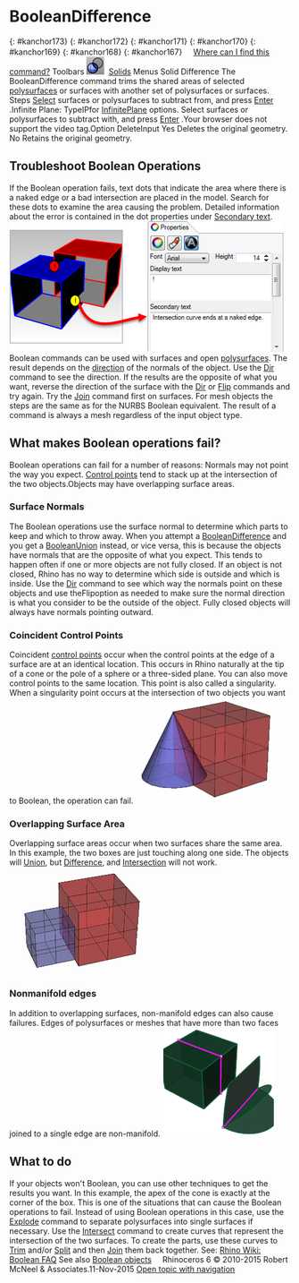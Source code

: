 ---
---


# BooleanDifference
{: #kanchor173}
{: #kanchor172}
{: #kanchor171}
{: #kanchor170}
{: #kanchor169}
{: #kanchor168}
{: #kanchor167}
 [![images/transparent.gif](images/transparent.gif)Where can I find this command?](javascript:void(0);) Toolbars
![images/booleandifference.png](images/booleandifference.png) [Solids](solid-tools-toolbar.html) 
Menus
Solid
Difference
The BooleanDifference command trims the shared areas of selected [polysurfaces](polysurface.html) or surfaces with another set of polysurfaces or surfaces.
Steps
 [Select](select-objects.html) surfaces or polysurfaces to subtract from, and press [Enter](enter-key.html) .Infinite Plane: TypeIPfor [InfinitePlane](infiniteplane.html) options.
Select surfaces or polysurfaces to subtract with, and press [Enter](enter-key.html) .Your browser does not support the video tag.Option
DeleteInput
Yes
Deletes the original geometry.
No
Retains the original geometry.

## Troubleshoot Boolean Operations
If the Boolean operation fails, text dots that indicate the area where there is a naked edge or a bad intersection are placed in the model. Search for these dots to examine the area causing the problem.
Detailed information about the error is contained in the dot properties under [Secondary text](dot.html#secondary-text).
![images/booleanfailure-001.png](images/booleanfailure-001.png)
Boolean commands can be used with surfaces and open [polysurfaces](polysurface.html). The result depends on the [direction](dir.html) of the normals of the object. Use the [Dir](dir.html) command to see the direction. If the results are the opposite of what you want, reverse the direction of the surface with the [Dir](dir.html) or [Flip](flip.html) commands and try again.
Try the [Join](join.html) command first on surfaces.
For mesh objects the steps are the same as for the NURBS Boolean equivalent. The result of a command is always a mesh regardless of the input object type.

## What makes Boolean operations fail?
Boolean operations can fail for a number of reasons:
Normals may not point the way you expect. [Control points](controlpoint.html) tend to stack up at the intersection of the two objects.Objects may have overlapping surface areas.
### Surface Normals
The Boolean operations use the surface normal to determine which parts to keep and which to throw away. When you attempt a [BooleanDifference](#) and you get a [BooleanUnion](booleanunion.html) instead, or vice versa, this is because the objects have normals that are the opposite of what you expect. This tends to happen often if one or more objects are not fully closed. If an object is not closed, Rhino has no way to determine which side is outside and which is inside. Use the [Dir](dir.html) command to see which way the normals point on these objects and use theFlipoption as needed to make sure the normal direction is what you consider to be the outside of the object. Fully closed objects will always have normals pointing outward.

### Coincident Control Points
Coincident [control points](controlpoint.html) occur when the control points at the edge of a surface are at an identical location. This occurs in Rhino naturally at the tip of a cone or the pole of a sphere or a three-sided plane. You can also move control points to the same location. This point is also called a singularity.
When a singularity point occurs at the intersection of two objects you want to Boolean, the operation can fail.
![images/when-booleans-fail-002.png](images/when-booleans-fail-002.png)

### Overlapping Surface Area
Overlapping surface areas occur when two surfaces share the same area. In this example, the two boxes are just touching along one side. The objects will [Union](booleanunion.html), but [Difference](#), and [Intersection](booleanintersection.html) will not work.
![images/when-booleans-fail-003.png](images/when-booleans-fail-003.png)

### Nonmanifold edges
In addition to overlapping surfaces, non-manifold edges can also cause failures.
Edges of polysurfaces or meshes that have more than two faces joined to a single edge are non-manifold.
![images/non-manifoldedges-002.png](images/non-manifoldedges-002.png)

## What to do
If your objects won't Boolean, you can use other techniques to get the results you want.
In this example, the apex of the cone is exactly at the corner of the box. This is one of the situations that can cause the Boolean operations to fail.
Instead of using Boolean operations in this case, use the [Explode](explode.html) command to separate polysurfaces into single surfaces if necessary. Use the [Intersect](intersect.html) command to create curves that represent the intersection of the two surfaces. To create the parts, use these curves to [Trim](trim.html) and/or [Split](split.html) and then [Join](join.html) them back together.
See: [Rhino Wiki: Boolean FAQ](http://wiki.mcneel.com/rhino/booleanfaq) 
See also
 [Boolean objects](sak-boolean.html) 
&#160;
&#160;
Rhinoceros 6 © 2010-2015 Robert McNeel &amp; Associates.11-Nov-2015
 [Open topic with navigation](booleandifference.html) 

